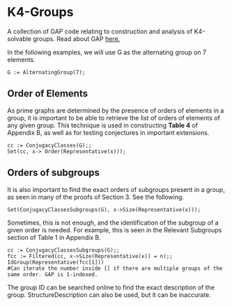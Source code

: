 # K4-Groups
A collection of GAP code relating to construction and analysis of K4-solvable groups. Read about GAP [here.](https://www.gap-system.org/)

In the following examples, we will use G as the alternating group on 7 elements. 

```
G := AlternatingGroup(7);
```

## Order of Elements
As prime graphs are determined by the presence of orders of elements in a group, it is important to be able to retrieve the list of orders of elements of any given group.
This technique is used in constructing **Table 4** of Appendix B, as well as for testing conjectures in important extensions.

```
cc := ConjugacyClasses(G);; 
Set(cc, x-> Order(Representative(x)));
```


## Orders of subgroups
It is also important to find the exact orders of subgroups present in a group, as seen in many of the proofs of Section 3. See the following.

```
Set(ConjugacyClassesSubgroups(G), x->Size(Representative(x)));
```

Sometimes, this is not enough, and the identification of the subgroup of a given order is needed. For example, this is seen in the Relevant Subgroups section of Table 1 in Appendix B.

```
cc := ConjugacyClassesSubgroups(G);;
fcc := Filtered(cc, x->Size(Representative(x)) = n);;
IdGroup(Representative(fcc[1]))
#Can iterate the number inside [] if there are multiple groups of the same order. GAP is 1-indexed.
```

The group ID can be searched online to find the exact description of the group. StructureDescription can also be used, but it can be inaccurate.


